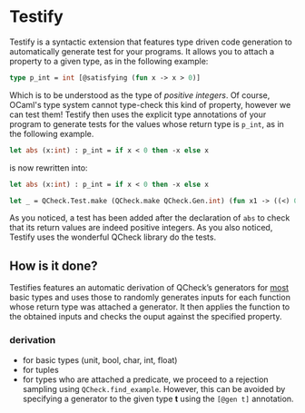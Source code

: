 # Testify
Testify is a syntactic extension that features type driven code
generation to automatically generate test for your programs. It allows
you to attach a property to a given type, as in the following example:

```OCaml
type p_int = int [@satisfying (fun x -> x > 0)]
```

Which is to be understood as the type of *positive integers*. Of
course, OCaml's type system cannot type-check this kind of property,
however we can test them!  Testify then uses the explicit type
annotations of your program to generate tests for the values whose
return type is ```p_int```, as in the following example.

```OCaml
let abs (x:int) : p_int = if x < 0 then -x else x
```
is now rewritten into:

```OCaml
let abs (x:int) : p_int = if x < 0 then -x else x

let _ = QCheck.Test.make (QCheck.make QCheck.Gen.int) (fun x1 -> ((<) 0) (abs x1))
```

As you noticed, a test has been added after the declaration of
```abs``` to check that its return values are indeed positive
integers. As you also noticed, Testify uses the wonderful QCheck
library do the tests.

## How is it done?
Testifies features an automatic derivation of QCheck’s generators for
[most](#derivation)   basic types and uses those to randomly generates inputs for each
function whose return type was attached a generator.  It then applies
the function to the obtained inputs and checks the ouput against the
specified property.

### derivation
- for basic types (unit, bool, char, int, float)
- for tuples
- for types who are attached a predicate, we proceed to a rejection
  sampling using ```QCheck.find_example```. However, this can be
  avoided by specifying a generator to the given type **t** using the
  ```[@gen t]``` annotation.
